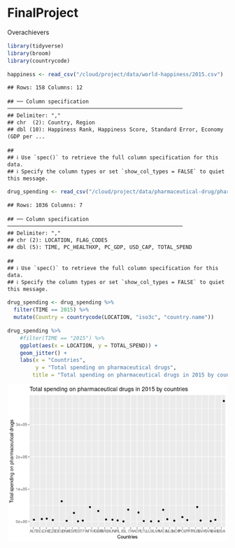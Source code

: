 FinalProject
================
Overachievers

``` r
library(tidyverse)
library(broom)
library(countrycode)
```

``` r
happiness <- read_csv("/cloud/project/data/world-happiness/2015.csv")
```

    ## Rows: 158 Columns: 12

    ## ── Column specification ────────────────────────────────────────────────────────
    ## Delimiter: ","
    ## chr  (2): Country, Region
    ## dbl (10): Happiness Rank, Happiness Score, Standard Error, Economy (GDP per ...

    ## 
    ## ℹ Use `spec()` to retrieve the full column specification for this data.
    ## ℹ Specify the column types or set `show_col_types = FALSE` to quiet this message.

``` r
drug_spending <- read_csv("/cloud/project/data/pharmaceutical-drug/pharmaceutical_data_csv.csv")
```

    ## Rows: 1036 Columns: 7

    ## ── Column specification ────────────────────────────────────────────────────────
    ## Delimiter: ","
    ## chr (2): LOCATION, FLAG_CODES
    ## dbl (5): TIME, PC_HEALTHXP, PC_GDP, USD_CAP, TOTAL_SPEND

    ## 
    ## ℹ Use `spec()` to retrieve the full column specification for this data.
    ## ℹ Specify the column types or set `show_col_types = FALSE` to quiet this message.

``` r
drug_spending <- drug_spending %>%
  filter(TIME == 2015) %>%
  mutate(Country = countrycode(LOCATION, "iso3c", "country.name"))
```

``` r
drug_spending %>%
    #filter(TIME == "2015") %>%
    ggplot(aes(x = LOCATION, y = TOTAL_SPEND)) +
    geom_jitter() +
    labs(x = "Countries",
         y = "Total spending on pharmaceutical drugs", 
        title = "Total spending on pharmaceutical drugs in 2015 by countries")
```

![](Final_Project_files/figure-gfm/finding-drug-spending-by-country-1.png)<!-- -->
